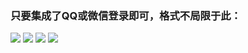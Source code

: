 ### 只要集成了QQ或微信登录即可，格式不局限于此：
![](http://imgcache.tce.fsphere.cn/image/mccdn.qcloud.com/static/img/56ea0c0f93205b67cf0054668b165f92/image.jpg)     ![](http://imgcache.tce.fsphere.cn/image/mccdn.qcloud.com/static/img/1beec5d6bf6bd6aafb635e6d9ff7bfc2/image.jpg)
![](http://imgcache.tce.fsphere.cn/image/mccdn.qcloud.com/static/img/e37bab8bf938a0e2291a33c85ed4d361/image.jpg)     ![](http://imgcache.tce.fsphere.cn/image/mccdn.qcloud.com/static/img/f815be097b6d8893f27aee50750bc9d6/image.jpg)